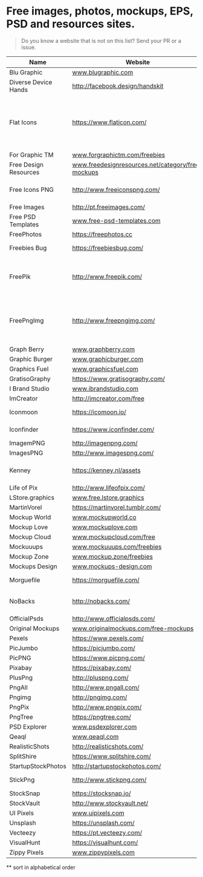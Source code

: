 # Free images, photos, mockups, EPS, PSD and resources sites.
> Do you know a website that is not on this list? Send your PR or a issue.

Name | Website | Type
------------ | ------- | --------
Blu Graphic | www.blugraphic.com | mockups
Diverse Device Hands | http://facebook.design/handskit | mockups
Flat Icons | https://www.flaticon.com/ | Icons PNG, SVG, EPS, PSD and BASE 64 formats
For Graphic TM | www.forgraphictm.com/freebies | mockups
Free Design Resources | www.freedesignresources.net/category/free-mockups | mockups
Free Icons PNG | http://www.freeiconspng.com/ | Icons PNG Images.
Free Images | http://pt.freeimages.com/ | Photos
Free PSD Templates | www.free-psd-templates.com | mockups
FreePhotos | https://freephotos.cc | photos
Freebies Bug | https://freebiesbug.com/ | PSD, Icons
FreePik | http://www.freepik.com/ | Vectors, PSD, Icons and photos
FreePngImg | http://www.freepngimg.com/ | PNG Images, Pictures, Icons and Clip arts
Graph Berry | www.graphberry.com | mockups
Graphic Burger | www.graphicburger.com | mockups
Graphics Fuel | www.graphicsfuel.com | mockups
GratisoGraphy | https://www.gratisography.com/ | photos
I Brand Studio | www.ibrandstudio.com | mockups
ImCreator | http://imcreator.com/free | photos
Iconmoon | https://icomoon.io/ | SVG Icons
Iconfinder | https://www.iconfinder.com/ | SVG Icons
ImagemPNG | http://imagenpng.com/ | png
ImagesPNG | http://www.imagespng.com/ | png
Kenney | https://kenney.nl/assets | Assets for games
Life of Pix | http://www.lifeofpix.com/ | photos
LStore.graphics | www.free.lstore.graphics | mockups
MartinVorel | https://martinvorel.tumblr.com/ | photos
Mockup World | www.mockupworld.co | mockups
Mockup Love | www.mockuplove.com | mockups
Mockup Cloud | www.mockupcloud.com/free | mockups
Mockuuups | www.mockuuups.com/freebies | mockups
Mockup Zone | www.mockup.zone/freebies | mockups
Mockups Design | www.mockups-design.com | mockups
Morguefile | https://morguefile.com/ | Free photos
NoBacks | http://nobacks.com/ | Isolated png photos
OfficialPsds | http://www.officialpsds.com/ | psds
Original Mockups | www.originalmockups.com/free-mockups | mockups
Pexels | https://www.pexels.com/ | photos
PicJumbo | https://picjumbo.com/ | photos
PicPNG | https://www.picpng.com/ | png
Pixabay | https://pixabay.com/ | photos
PlusPng | http://pluspng.com/ | png
PngAll | http://www.pngall.com/ | png
Pngimg | http://pngimg.com/ | png
PngPix | http://www.pngpix.com/ | png
PngTree | https://pngtree.com/ | png
PSD Explorer | www.psdexplorer.com | mockups
Qeaql | www.qeaql.com | mockups
RealisticShots | http://realisticshots.com/ | photos
SplitShire | https://www.splitshire.com/ | photos
StartupStockPhotos | http://startupstockphotos.com/ | photos
StickPng | http://www.stickpng.com/ | pngs for memes
StockSnap | https://stocksnap.io/ | photos
StockVault | http://www.stockvault.net/ | photos
UI Pixels | www.uipixels.com | mockups
Unsplash | https://unsplash.com/ | photos
Vecteezy | https://pt.vecteezy.com/ | vectors
VisualHunt | https://visualhunt.com/ | photos
Zippy Pixels | www.zippypixels.com | mockups

** sort in alphabetical order
